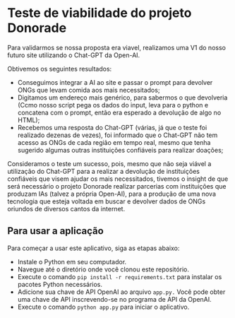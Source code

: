 # Teste de viabilidade do projeto Donorade
Para validarmos se nossa proposta era viavel, realizamos uma V1 do nosso futuro site utilizando o Chat-GPT da Open-AI.

Obtivemos os seguintes resultados:
- Conseguimos integrar a AI ao site e passar o prompt para devolver ONGs que levam comida aos mais necessitados;
- Digitamos um endereço mais genérico, para sabermos o que devolveria (Ccmo nosso script pega os dados do input, leva para o python e concatena com o prompt, então era esperado a devolução de algo no HTML);
- Recebemos uma resposta do Chat-GPT (várias, já que o teste foi realizado dezenas de vezes), foi informado que o Chat-GPT não tem acesso as ONGs de cada região em tempo real, mesmo que tenha sugerido algumas outras instituições confiáveis para realizar doações;

Consideramos o teste um sucesso, pois, mesmo que não seja viável a utilização do Chat-GPT para a realizar a devolução de instituições confiáveis que visem ajudar os mais necessitados, tivemos o insight de que será necessário o projeto Donorade realizar parcerias com instituições que produzam IAs (talvez a própria Open-AI), para a produção de uma nova tecnologia que esteja voltada em buscar e devolver dados de ONGs oriundos de diversos cantos da internet.

## Para usar a aplicação
Para começar a usar este aplicativo, siga as etapas abaixo:

- Instale o Python em seu computador.
- Navegue até o diretório onde você clonou este repositório.
- Execute o comando `pip install -r requirements.txt` para instalar os pacotes Python necessários.
- Adicione sua chave de API OpenAI ao arquivo `app.py.` Você pode obter uma chave de API inscrevendo-se no programa de API da OpenAI.
- Execute o comando `python app.py` para iniciar o aplicativo.
